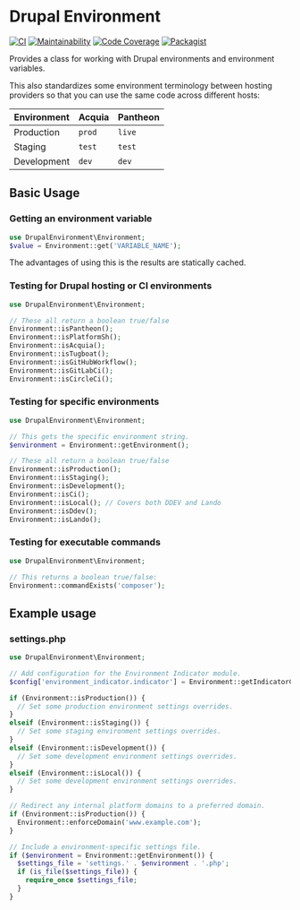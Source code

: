 # Drupal Environment

[![CI](https://github.com/davereid/drupal-environment/actions/workflows/ci.yml/badge.svg)](https://github.com/davereid/drupal-environment/actions/workflows/ci.yml) [![Maintainability](https://qlty.sh/gh/davereid/projects/drupal-environment/maintainability.svg)](https://qlty.sh/gh/davereid/projects/drupal-environment) [![Code Coverage](https://qlty.sh/gh/davereid/projects/drupal-environment/coverage.svg)](https://qlty.sh/gh/davereid/projects/drupal-environment) [![Packagist](https://img.shields.io/packagist/dt/davereid/drupal-environment.svg)](https://packagist.org/packages/davereid/drupal-environment)

Provides a class for working with Drupal environments and environment variables.

This also standardizes some environment terminology between hosting providers so that you can use the same code across different hosts:

| Environment | Acquia | Pantheon |
|-|-|-|
| Production | `prod` | `live` |
| Staging | `test` | `test` |
| Development | `dev` | `dev` |

## Basic Usage

### Getting an environment variable

```php
use DrupalEnvironment\Environment;
$value = Environment::get('VARIABLE_NAME');
```

The advantages of using this is the results are statically cached.

### Testing for Drupal hosting or CI environments

```php
use DrupalEnvironment\Environment;

// These all return a boolean true/false
Environment::isPantheon();
Environment::isPlatformSh();
Environment::isAcquia();
Environment::isTugboat();
Environment::isGitHubWorkflow();
Environment::isGitLabCi();
Environment::isCircleCi();
```

### Testing for specific environments

```php
use DrupalEnvironment\Environment;

// This gets the specific environment string.
$environment = Environment::getEnvironment();

// These all return a boolean true/false
Environment::isProduction();
Environment::isStaging();
Environment::isDevelopment();
Environment::isCi();
Environment::isLocal(); // Covers both DDEV and Lando
Environment::isDdev();
Environment::isLando();
```

### Testing for executable commands

```php
use DrupalEnvironment\Environment;

// This returns a boolean true/false:
Environment::commandExists('composer');
```

## Example usage

### settings.php

```php
use DrupalEnvironment\Environment;

// Add configuration for the Environment Indicator module.
$config['environment_indicator.indicator'] = Environment::getIndicatorConfig();

if (Environment::isProduction()) {
  // Set some production environment settings overrides.
}
elseif (Environment::isStaging()) {
  // Set some staging environment settings overrides.
}
elseif (Environment::isDevelopment()) {
  // Set some development environment settings overrides.
}
elseif (Environment::isLocal()) {
  // Set some development environment settings overrides.
}

// Redirect any internal platform domains to a preferred domain.
if (Environment::isProduction()) {
  Environment::enforceDomain('www.example.com');
}

// Include a environment-specific settings file.
if ($environment = Environment::getEnvironment()) {
  $settings_file = 'settings.' . $environment . '.php';
  if (is_file($settings_file)) {
    require_once $settings_file;
  }
}
```
